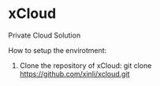 # xCloud
Private Cloud Solution

How to setup the envirotment:
1. Clone the repository of xCloud:
  git clone https://github.com/xinli/xcloud.git
